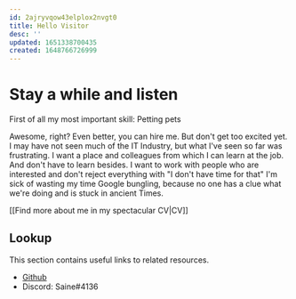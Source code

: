 ```yaml
---
id: 2ajryvqow43elplox2nvgt0
title: Hello Visitor
desc: ''
updated: 1651338700435
created: 1648766726999
---
```

# Stay a while and listen
First of all my most important skill: Petting pets

Awesome, right? Even better, you can hire me. But don't get too excited yet.
I may have not seen much of the IT Industry, but what I've seen so far was frustrating.
I want a place and colleagues from which I can learn at the job. And don't have to learn besides.
I want to work with people who are interested and don't reject everything with "I don't have time for that"
I'm sick of wasting my time Google bungling, because no one has a clue what we're doing and is stuck in ancient Times.




[[Find more about me in my spectacular CV|CV]]



## Lookup

This section contains useful links to related resources.

- [Github](https://github.com/Mettcon)
- Discord: Saine#4136


